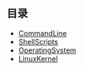 ## 目录

* [CommandLine](CommandLine/README.md)
* [ShellScripts](ShellScripts/README.md)
* [OperatingSystem](OperatingSystem/README.md)
* [LinuxKernel](LinuxKernel/README.md)
